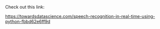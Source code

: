Check out this link:

https://towardsdatascience.com/speech-recognition-in-real-time-using-python-fbbd62e6ff9d